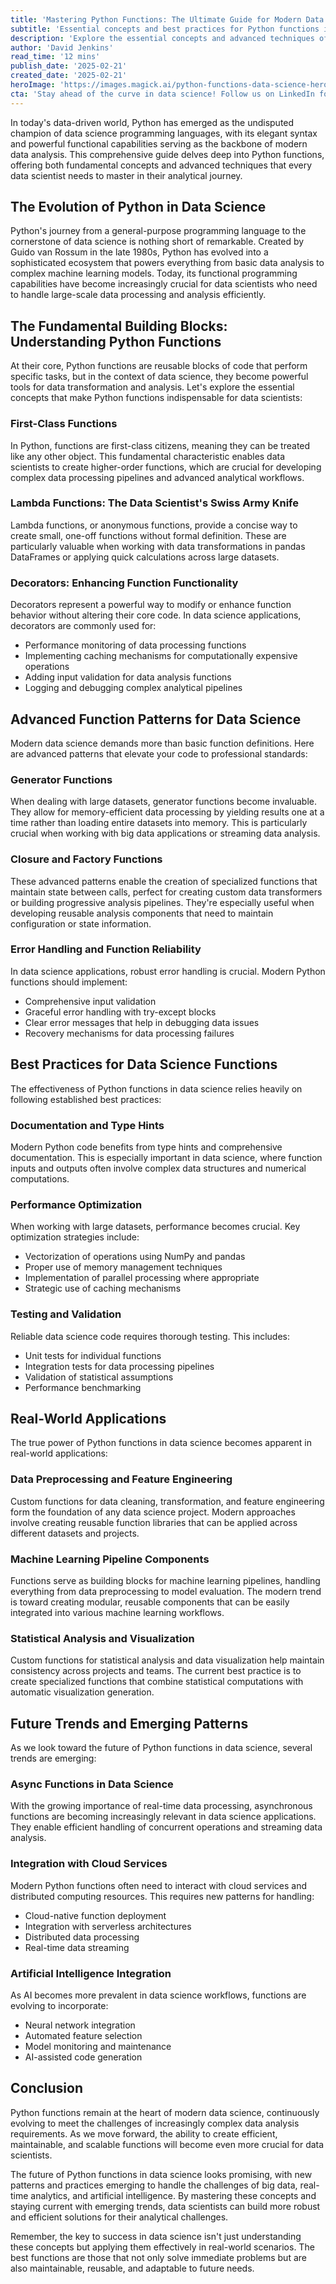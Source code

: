```yaml
---
title: 'Mastering Python Functions: The Ultimate Guide for Modern Data Scientists'
subtitle: 'Essential concepts and best practices for Python functions in data science'
description: 'Explore the essential concepts and advanced techniques of Python functions in data science, from fundamental building blocks to emerging trends in AI integration and cloud services. Learn best practices for creating efficient, maintainable, and scalable functions that power modern data analysis.'
author: 'David Jenkins'
read_time: '12 mins'
publish_date: '2025-02-21'
created_date: '2025-02-21'
heroImage: 'https://images.magick.ai/python-functions-data-science-hero.jpg'
cta: 'Stay ahead of the curve in data science! Follow us on LinkedIn for regular insights, tutorials, and updates on Python programming best practices and emerging trends in data analysis.'
---
```


In today's data-driven world, Python has emerged as the undisputed champion of data science programming languages, with its elegant syntax and powerful functional capabilities serving as the backbone of modern data analysis. This comprehensive guide delves deep into Python functions, offering both fundamental concepts and advanced techniques that every data scientist needs to master in their analytical journey.

## The Evolution of Python in Data Science

Python's journey from a general-purpose programming language to the cornerstone of data science is nothing short of remarkable. Created by Guido van Rossum in the late 1980s, Python has evolved into a sophisticated ecosystem that powers everything from basic data analysis to complex machine learning models. Today, its functional programming capabilities have become increasingly crucial for data scientists who need to handle large-scale data processing and analysis efficiently.

## The Fundamental Building Blocks: Understanding Python Functions

At their core, Python functions are reusable blocks of code that perform specific tasks, but in the context of data science, they become powerful tools for data transformation and analysis. Let's explore the essential concepts that make Python functions indispensable for data scientists:

### First-Class Functions

In Python, functions are first-class citizens, meaning they can be treated like any other object. This fundamental characteristic enables data scientists to create higher-order functions, which are crucial for developing complex data processing pipelines and advanced analytical workflows.

### Lambda Functions: The Data Scientist's Swiss Army Knife

Lambda functions, or anonymous functions, provide a concise way to create small, one-off functions without formal definition. These are particularly valuable when working with data transformations in pandas DataFrames or applying quick calculations across large datasets.

### Decorators: Enhancing Function Functionality

Decorators represent a powerful way to modify or enhance function behavior without altering their core code. In data science applications, decorators are commonly used for:
- Performance monitoring of data processing functions
- Implementing caching mechanisms for computationally expensive operations
- Adding input validation for data analysis functions
- Logging and debugging complex analytical pipelines

## Advanced Function Patterns for Data Science

Modern data science demands more than basic function definitions. Here are advanced patterns that elevate your code to professional standards:

### Generator Functions

When dealing with large datasets, generator functions become invaluable. They allow for memory-efficient data processing by yielding results one at a time rather than loading entire datasets into memory. This is particularly crucial when working with big data applications or streaming data analysis.

### Closure and Factory Functions

These advanced patterns enable the creation of specialized functions that maintain state between calls, perfect for creating custom data transformers or building progressive analysis pipelines. They're especially useful when developing reusable analysis components that need to maintain configuration or state information.

### Error Handling and Function Reliability

In data science applications, robust error handling is crucial. Modern Python functions should implement:
- Comprehensive input validation
- Graceful error handling with try-except blocks
- Clear error messages that help in debugging data issues
- Recovery mechanisms for data processing failures

## Best Practices for Data Science Functions

The effectiveness of Python functions in data science relies heavily on following established best practices:

### Documentation and Type Hints

Modern Python code benefits from type hints and comprehensive documentation. This is especially important in data science, where function inputs and outputs often involve complex data structures and numerical computations.

### Performance Optimization

When working with large datasets, performance becomes crucial. Key optimization strategies include:
- Vectorization of operations using NumPy and pandas
- Proper use of memory management techniques
- Implementation of parallel processing where appropriate
- Strategic use of caching mechanisms

### Testing and Validation

Reliable data science code requires thorough testing. This includes:
- Unit tests for individual functions
- Integration tests for data processing pipelines
- Validation of statistical assumptions
- Performance benchmarking

## Real-World Applications

The true power of Python functions in data science becomes apparent in real-world applications:

### Data Preprocessing and Feature Engineering

Custom functions for data cleaning, transformation, and feature engineering form the foundation of any data science project. Modern approaches involve creating reusable function libraries that can be applied across different datasets and projects.

### Machine Learning Pipeline Components

Functions serve as building blocks for machine learning pipelines, handling everything from data preprocessing to model evaluation. The modern trend is toward creating modular, reusable components that can be easily integrated into various machine learning workflows.

### Statistical Analysis and Visualization

Custom functions for statistical analysis and data visualization help maintain consistency across projects and teams. The current best practice is to create specialized functions that combine statistical computations with automatic visualization generation.

## Future Trends and Emerging Patterns

As we look toward the future of Python functions in data science, several trends are emerging:

### Async Functions in Data Science

With the growing importance of real-time data processing, asynchronous functions are becoming increasingly relevant in data science applications. They enable efficient handling of concurrent operations and streaming data analysis.

### Integration with Cloud Services

Modern Python functions often need to interact with cloud services and distributed computing resources. This requires new patterns for handling:
- Cloud-native function deployment
- Integration with serverless architectures
- Distributed data processing
- Real-time data streaming

### Artificial Intelligence Integration

As AI becomes more prevalent in data science workflows, functions are evolving to incorporate:
- Neural network integration
- Automated feature selection
- Model monitoring and maintenance
- AI-assisted code generation

## Conclusion

Python functions remain at the heart of modern data science, continuously evolving to meet the challenges of increasingly complex data analysis requirements. As we move forward, the ability to create efficient, maintainable, and scalable functions will become even more crucial for data scientists.

The future of Python functions in data science looks promising, with new patterns and practices emerging to handle the challenges of big data, real-time analytics, and artificial intelligence. By mastering these concepts and staying current with emerging trends, data scientists can build more robust and efficient solutions for their analytical challenges.

Remember, the key to success in data science isn't just understanding these concepts but applying them effectively in real-world scenarios. The best functions are those that not only solve immediate problems but are also maintainable, reusable, and adaptable to future needs.
